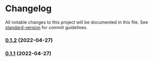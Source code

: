 # Changelog

All notable changes to this project will be documented in this file. See [standard-version](https://github.com/conventional-changelog/standard-version) for commit guidelines.

### [0.1.2](https://github.com/meemalabs/renovate-config/compare/v0.1.1...v0.1.2) (2022-04-27)

### [0.1.1](https://github.com/meemalabs/renovate-config/compare/v0.1.0...v0.1.1) (2022-04-27)
